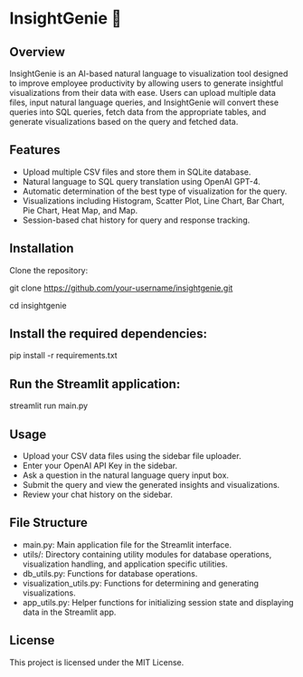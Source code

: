 # InsightGenie :crystal_ball:

## Overview
InsightGenie is an AI-based natural language to visualization tool designed to improve employee productivity by allowing users to generate insightful visualizations from their data with ease. Users can upload multiple data files, input natural language queries, and InsightGenie will convert these queries into SQL queries, fetch data from the appropriate tables, and generate visualizations based on the query and fetched data.

## Features
- Upload multiple CSV files and store them in SQLite database.
- Natural language to SQL query translation using OpenAI GPT-4.
- Automatic determination of the best type of visualization for the query.
- Visualizations including Histogram, Scatter Plot, Line Chart, Bar Chart, Pie Chart, Heat Map, and Map.
- Session-based chat history for query and response tracking.

## Installation
   Clone the repository:
   
   git clone https://github.com/your-username/insightgenie.git

   cd insightgenie

## Install the required dependencies:
   pip install -r requirements.txt

## Run the Streamlit application:
   streamlit run main.py

## Usage

- Upload your CSV data files using the sidebar file uploader.
- Enter your OpenAI API Key in the sidebar.
- Ask a question in the natural language query input box.
- Submit the query and view the generated insights and visualizations.
- Review your chat history on the sidebar.

## File Structure

- main.py: Main application file for the Streamlit interface.
- utils/: Directory containing utility modules for database operations, visualization handling, and application specific utilities.
- db_utils.py: Functions for database operations.
- visualization_utils.py: Functions for determining and generating visualizations.
- app_utils.py: Helper functions for initializing session state and displaying data in the Streamlit app.

## License

This project is licensed under the MIT License.
